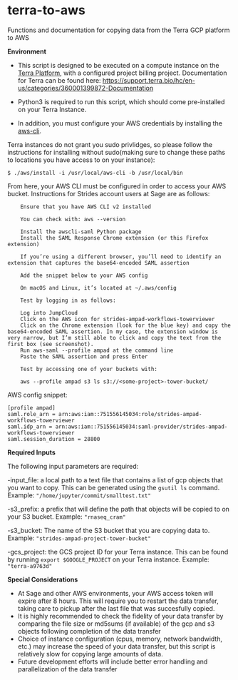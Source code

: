 # terra-to-aws
Functions and documentation for copying data from the Terra GCP platform to AWS


**Environment**

- This script is designed to be executed on a compute instance on the [Terra Platform](https://app.terra.bio/), with a configured project billing project. Documentation for Terra can be found here: https://support.terra.bio/hc/en-us/categories/360001399872-Documentation

- Python3 is required to run this script, which should come pre-installed on your Terra Instance.

- In addition, you must configure your AWS credentials by installing the [aws-cli](https://docs.aws.amazon.com/cli/latest/userguide/getting-started-install.html). 
  
Terra instances do not grant you sudo privlidges, so please follow the instructions for installing without sudo(making sure to change these paths to locations you have access to on your instance):
```
$ ./aws/install -i /usr/local/aws-cli -b /usr/local/bin
```

From here, your AWS CLI must be configured in order to access your AWS bucket. Instructions for Strides account users at Sage are as follows:
```
    Ensure that you have AWS CLI v2 installed

    You can check with: aws --version

    Install the awscli-saml Python package
    Install the SAML Response Chrome extension (or this Firefox extension)

    If you’re using a different browser, you’ll need to identify an extension that captures the base64-encoded SAML assertion

    Add the snippet below to your AWS config

    On macOS and Linux, it’s located at ~/.aws/config

    Test by logging in as follows:

    Log into JumpCloud
    Click on the AWS icon for strides-ampad-workflows-towerviewer
    Click on the Chrome extension (look for the blue key) and copy the base64-encoded SAML assertion. In my case, the extension window is very narrow, but I’m still able to click and copy the text from the first box (see screenshot).
    Run aws-saml --profile ampad at the command line
    Paste the SAML assertion and press Enter

    Test by accessing one of your buckets with:

    aws --profile ampad s3 ls s3://<some-project>-tower-bucket/ 
```

AWS config snippet:
```
[profile ampad]
saml.role_arn = arn:aws:iam::751556145034:role/strides-ampad-workflows-towerviewer
saml.idp_arn = arn:aws:iam::751556145034:saml-provider/strides-ampad-workflows-towerviewer
saml.session_duration = 28800
```

**Required Inputs**

The following input parameters are required:

-input_file: a local path to a text file that contains a list of gcp objects that you want to copy. This can be generated using the `gsutil ls` command. Example: `"/home/jupyter/commit/smalltest.txt"`

-s3_prefix: a prefix that will define the path that objects will be copied to on your S3 bucket. Example: `"rnaseq_cram"` 

-s3_bucket: The name of the S3 bucket that you are copying data to. Example: `"strides-ampad-project-tower-bucket"`

-gcs_project: the GCS project ID for your Terra instance. This can be found by running `export $GOOGLE_PROJECT` on your Terra instance. Example: `"terra-a9763d"`


**Special Considerations**
- At Sage and other AWS environments, your AWS access token will expire after 8 hours. This will require you to restart the data transfer, taking care to pickup after the last file that was succesfully copied. 
- It is highly recommended to check the fidelity of your data transfer by comparing the file size or md5sums (if available) of the gcp and s3 objects following completion of the data transfer
- Choice of instance configuration (cpus, memory, network bandwidth, etc.) may increase the speed of your data transfer, but this script is relatively slow for copying large amounts of data. 
- Future development efforts will include better error handling and parallelization of the data transfer



